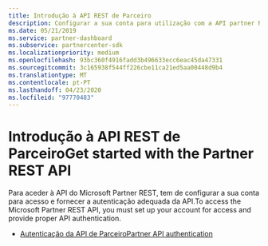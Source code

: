 ```yaml
---
title: Introdução à API REST de Parceiro
description: Configurar a sua conta para utilização com a API partner REST.
ms.date: 05/21/2019
ms.service: partner-dashboard
ms.subservice: partnercenter-sdk
ms.localizationpriority: medium
ms.openlocfilehash: 93bc360f4916fadd3b496633ecc6eac45da47331
ms.sourcegitcommit: 3c165938f544ff226cbe11ca21ed5aa00448d9b4
ms.translationtype: MT
ms.contentlocale: pt-PT
ms.lasthandoff: 04/23/2020
ms.locfileid: "97770483"
---
```

# <a name="get-started-with-the-partner-rest-api"></a><span data-ttu-id="e43bb-103">Introdução à API REST de Parceiro</span><span class="sxs-lookup"><span data-stu-id="e43bb-103">Get started with the Partner REST API</span></span>

<span data-ttu-id="e43bb-104">Para aceder à API do Microsoft Partner REST, tem de configurar a sua conta para acesso e fornecer a autenticação adequada da API.</span><span class="sxs-lookup"><span data-stu-id="e43bb-104">To access the Microsoft Partner REST API, you must set up your account for access and provide proper API authentication.</span></span>

* [<span data-ttu-id="e43bb-105">Autenticação da API de Parceiro</span><span class="sxs-lookup"><span data-stu-id="e43bb-105">Partner API authentication</span></span>](api-authentication.md)
